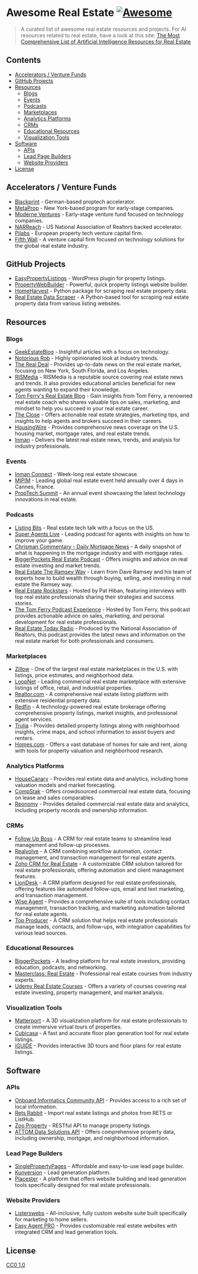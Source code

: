 # Awesome Real Estate [![Awesome](https://cdn.rawgit.com/sindresorhus/awesome/d7305f38d29fed78fa85652e3a63e154dd8e8829/media/badge.svg)](https://github.com/sindresorhus/awesome)

> A curated list of awesome real estate resources and projects.
> For AI resources related to real estate, have a look at this site: [The Most Comprehensive List of Artificial Intelligence Resources for Real Estate](https://www.propertyaitools.com)

## Contents

- [Accelerators / Venture Funds](#accelerators--venture-funds)
- [GitHub Projects](#github-projects)
- [Resources](#resources)
  - [Blogs](#blogs)
  - [Events](#events)
  - [Podcasts](#podcasts)
  - [Marketplaces](#marketplaces)
  - [Analytics Platforms](#analytics-platforms)
  - [CRMs](#crms)
  - [Educational Resources](#educational-resources)
  - [Visualization Tools](#visualization-tools)
- [Software](#software)
  - [APIs](#apis)
  - [Lead Page Builders](#lead-page-builders)
  - [Website Providers](#website-providers)
- [License](#license)

## Accelerators / Venture Funds

- [Blackprint](http://www.blackprintbooster.vc) - German-based proptech accelerator.
- [MetaProp](http://www.metaprop.org/) - New York-based program for early-stage companies.
- [Moderne Ventures](https://www.moderneventures.com/) - Early-stage venture fund focused on technology companies.
- [NARReach](http://www.narreach.com/) - US National Association of Realtors backed accelerator.
- [Pilabs](http://pilabs.co.uk/) - European property tech venture capital firm.
- [Fifth Wall](https://fifthwall.com/) - A venture capital firm focused on technology solutions for the global real estate industry.

## GitHub Projects

- [EasyPropertyListings](https://github.com/easypropertylistings/Easy-Property-Listings) - WordPress plugin for property listings.
- [PropertyWebBuilder](https://github.com/etewiah/property_web_builder) - Powerful, quick property listings website builder.
- [HomeHarvest](https://github.com/Bunsly/HomeHarvest) - Python package for scraping real estate property data.
- [Real Estate Data Scraper](https://github.com/oxylabs/scraping-real-estate-data-with-python) - A Python-based tool for scraping real estate property data from various listing websites.

## Resources

### Blogs

- [GeekEstateBlog](http://geekestateblog.com/) - Insightful articles with a focus on technology.
- [Notorious Rob](http://www.notorious-rob.com/) - Highly opinionated look at industry trends.
- [The Real Deal](https://therealdeal.com/) - Provides up-to-date news on the real estate market, focusing on New York, South Florida, and Los Angeles.
- [RISMedia](https://blog.rismedia.com/) - RISMedia is a reputable source covering real estate news and trends. It also provides educational articles beneficial for new agents wanting to expand their knowledge.
- [Tom Ferry's Real Estate Blog](https://blog.tomferry.com/) - Gain insights from Tom Ferry, a renowned real estate coach who shares valuable tips on sales, marketing, and mindset to help you succeed in your real estate career.
- [The Close](https://theclose.com/) - Offers actionable real estate strategies, marketing tips, and insights to help agents and brokers succeed in their careers.
- [HousingWire](https://www.housingwire.com/) - Provides comprehensive news coverage on the U.S. housing market, mortgage rates, and real estate trends.
- [Inman](https://www.inman.com/) - Delivers the latest real estate news, trends, and analysis for industry professionals.

### Events

- [Inman Connect](https://www.inman.com/event/icsf17/) - Week-long real estate showcase.
- [MIPIM](http://www.mipim.com/) - Leading global real estate event held annually over 4 days in Cannes, France.
- [PropTech Summit](https://proptechsummit.com/) - An annual event showcasing the latest technology innovations in real estate.

### Podcasts

- [Listing Bits](http://listingbits.libsyn.com) - Real estate tech talk with a focus on the US.
- [Super Agents Live](https://player.fm/series/super-agents-live-real-estate-coaching) - Leading podcast for agents with insights on how to improve your game.
- [Chrisman Commentary - Daily Mortgage News](https://open.spotify.com/show/3XsABmcuSD7vdYjfE8QlyO) - A daily snapshot of what is happening in the mortgage industry and with mortgage rates.
- [BiggerPockets Real Estate Podcast](https://www.biggerpockets.com/podcast) - Offers insights and advice on real estate investing and market trends.
- [Real Estate The Ramsey Way](https://www.ramseysolutions.com/shows/real-estate-the-ramsey-way) - Learn from Dave Ramsey and his team of experts how to build wealth through buying, selling, and investing in real estate the Ramsey way.
- [Real Estate Rockstars](https://hibandigital.com/shows/) - Hosted by Pat Hiban, featuring interviews with top real estate professionals sharing their strategies and success stories.
- [The Tom Ferry Podcast Experience](https://www.tomferry.com/podcast/) - Hosted by Tom Ferry, this podcast provides actionable advice on sales, marketing, and personal development for real estate professionals.
- [Real Estate Today Radio](https://www.realtor.com/news/real-estate-news/real-estate-today-radio/) - Produced by the National Association of Realtors, this podcast provides the latest news and information on the real estate market for both professionals and consumers.

### Marketplaces

- [Zillow](https://www.zillow.com/) - One of the largest real estate marketplaces in the U.S. with listings, price estimates, and neighborhood data.
- [LoopNet](https://www.loopnet.com/) - Leading commercial real estate marketplace with extensive listings of office, retail, and industrial properties.
- [Realtor.com](https://www.realtor.com/) - A comprehensive real estate listing platform with extensive residential property data.
- [Redfin](https://www.redfin.com/) - A technology-powered real estate brokerage offering comprehensive property listings, market insights, and professional agent services.
- [Trulia](https://www.trulia.com/) - Provides detailed property listings along with neighborhood insights, crime maps, and school information to assist buyers and renters.
- [Homes.com](https://www.homes.com/) - Offers a vast database of homes for sale and rent, along with tools for property valuation and neighborhood research.

### Analytics Platforms

- [HouseCanary](https://www.housecanary.com/) - Provides real estate data and analytics, including home valuation models and market forecasting.
- [CompStak](https://www.compstak.com/) - Offers crowdsourced commercial real estate data, focusing on lease and sales comparables.
- [Reonomy](https://www.reonomy.com/) - Provides detailed commercial real estate data and analytics, including property records and ownership information.

### CRMs

- [Follow Up Boss](https://www.followupboss.com/) - A CRM for real estate teams to streamline lead management and follow-up processes.
- [Realvolve](https://www.realvolve.com/) - A CRM combining workflow automation, contact management, and transaction management for real estate agents.
- [Zoho CRM for Real Estate](https://www.zoho.com/crm/solutions/real-estate/) - A customizable CRM solution tailored for real estate professionals, offering automation and client management features.
- [LionDesk](https://www.liondesk.com/) - A CRM platform designed for real estate professionals, offering features like automated follow-ups, email and text marketing, and transaction management.
- [Wise Agent](https://www.wiseagent.com/) - Provides a comprehensive suite of tools including contact management, transaction tracking, and marketing automation tailored for real estate agents.
- [Top Producer](https://www.topproducer.com/) - A CRM solution that helps real estate professionals manage leads, contacts, and follow-ups, with integration capabilities for various lead sources.

### Educational Resources

- [BiggerPockets](https://www.biggerpockets.com/) - A leading platform for real estate investors, providing education, podcasts, and networking.
- [Masterclass: Real Estate](https://www.masterclass.com/) - Professional real estate courses from industry experts.
- [Udemy Real Estate Courses](https://www.udemy.com/topic/real-estate/) - Offers a variety of courses covering real estate investing, property management, and market analysis.

### Visualization Tools

- [Matterport](https://www.matterport.com/) - A 3D visualization platform for real estate professionals to create immersive virtual tours of properties.
- [Cubicasa](https://www.cubicasa.com/) - A fast and accurate floor plan generation tool for real estate listings.
- [iGUIDE](https://goiguide.com/) - Provides interactive 3D tours and floor plans for real estate listings.

## Software

### APIs

- [Onboard Informatics Community API](https://developer.onboard-apis.com/products/Community-API) - Provides access to a rich set of local information.
- [Rets Rabbit](http://www.retsrabbit.com) - Import real estate listings and photos from RETS or ListHub.
- [Zoo Property](http://www.zooproperty.com/api/) - RESTful API to manage property listings.
- [ATTOM Data Solutions API](https://www.attomdata.com/solutions/property-data-api/) - Offers comprehensive property data, including ownership, mortgage, and neighborhood information.

### Lead Page Builders

- [SinglePropertyPages](https://singlepropertypages.com) - Affordable and easy-to-use lead page builder.
- [Kunversion](https://kunversion.com) - Lead generation platform.
- [Placester](https://www.placester.com/) - A platform that offers website building and lead generation tools specifically designed for real estate professionals.

### Website Providers

- [Listerswebs](https://listerswebs.com) - All-inclusive, fully custom website suite built specifically for marketing to home sellers.
- [Easy Agent PRO](https://www.easyagentpro.com/) - Provides customizable real estate websites with integrated CRM and lead generation tools.

## License

[CC0 1.0](https://creativecommons.org/publicdomain/zero/1.0/)
